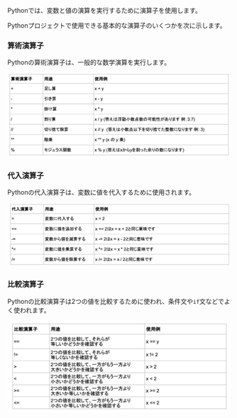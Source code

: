 Pythonでは、変数と値の演算を実行するために演算子を使用します。

Pythonプロジェクトで使用できる基本的な演算子のいくつかを次に示します。

### 算術演算子

Pythonの算術演算子は、一般的な数学演算を実行します。

![次は算術演算子を示した表です。足し算を行う +、引き算を行う -、掛け算を行う *、割り算を行う /、小数を除いた整数を答えとする //、 階乗を行う **、モジュラス関数を行う %です。](images/arithmetic_operators.png)

### 代入演算子

Pythonの代入演算子は、変数に値を代入するために使用されます。

![次は代入演算子を示した表です。変数と等しい値を代入する =、変数に値を加える +=、変数から値を引く -=、変数に値を掛ける *=、変数から値を割る /=です。](images/assignment_operators.png)

### 比較演算子

Pythonの比較演算子は2つの値を比較するために使われ、条件文や`if`文などでよく使われます。

![次は比較演算子を示した表です。2つの値が等しいかどうかを比較する ==、2つの値が等しくないかどうかを比較する !=、2つの値の一方が他方より小さいかどうかを比較する <、2つの値の一方が他方より大きいかどうかを比較する >、2つの値の一方が他方より大きいか等しいことを比較する >=、2つの値の一方が他方より小さいか等しいことを比較する <=です。](images/comparison_operators.png)